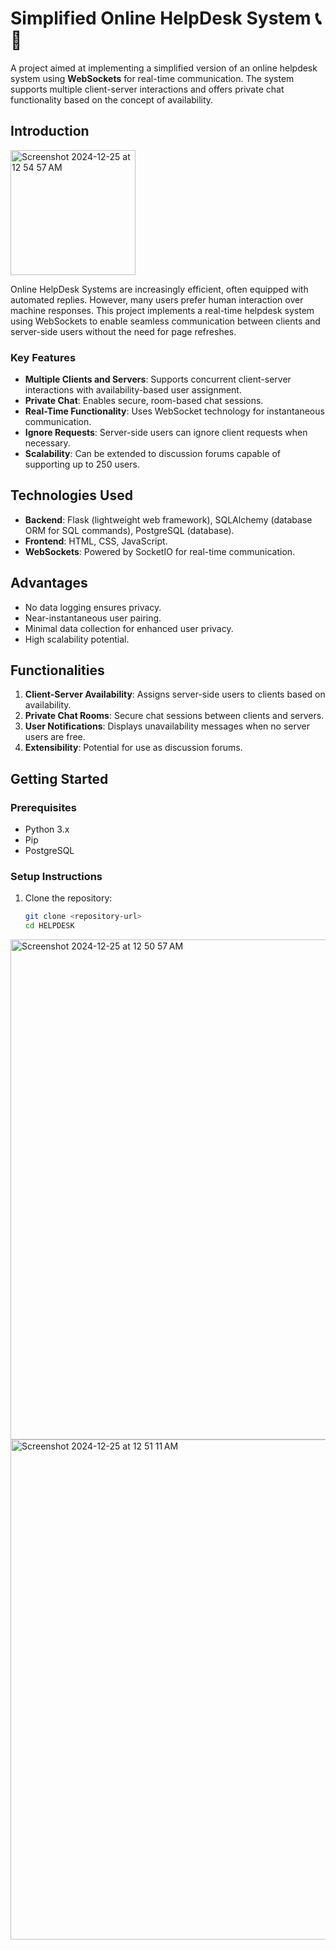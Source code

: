 # Simplified Online HelpDesk System 📞💬

A project aimed at implementing a simplified version of an online helpdesk system using **WebSockets** for real-time communication. The system supports multiple client-server interactions and offers private chat functionality based on the concept of availability.

## Introduction
<img width="200" alt="Screenshot 2024-12-25 at 12 54 57 AM" src="https://github.com/user-attachments/assets/e6792e6c-e2e8-43d0-b97f-724063bb7ad3" />

Online HelpDesk Systems are increasingly efficient, often equipped with automated replies. However, many users prefer human interaction over machine responses. This project implements a real-time helpdesk system using WebSockets to enable seamless communication between clients and server-side users without the need for page refreshes.

### Key Features
- **Multiple Clients and Servers**: Supports concurrent client-server interactions with availability-based user assignment.
- **Private Chat**: Enables secure, room-based chat sessions.
- **Real-Time Functionality**: Uses WebSocket technology for instantaneous communication.
- **Ignore Requests**: Server-side users can ignore client requests when necessary.
- **Scalability**: Can be extended to discussion forums capable of supporting up to 250 users.

## Technologies Used
- **Backend**: Flask (lightweight web framework), SQLAlchemy (database ORM for SQL commands), PostgreSQL (database).
- **Frontend**: HTML, CSS, JavaScript.
- **WebSockets**: Powered by SocketIO for real-time communication.

## Advantages
- No data logging ensures privacy.
- Near-instantaneous user pairing.
- Minimal data collection for enhanced user privacy.
- High scalability potential.

## Functionalities
1. **Client-Server Availability**: Assigns server-side users to clients based on availability.
2. **Private Chat Rooms**: Secure chat sessions between clients and servers.
3. **User Notifications**: Displays unavailability messages when no server users are free.
4. **Extensibility**: Potential for use as discussion forums.

## Getting Started

### Prerequisites
- Python 3.x
- Pip
- PostgreSQL

### Setup Instructions
1. Clone the repository:
   ```bash
   git clone <repository-url>
   cd HELPDESK

<img width="800" alt="Screenshot 2024-12-25 at 12 50 57 AM" src="https://github.com/user-attachments/assets/9044ad42-949c-45a7-94ee-fce93d6b725c" />
<img width="800" alt="Screenshot 2024-12-25 at 12 51 11 AM" src="https://github.com/user-attachments/assets/50bb79c3-bf44-4117-866a-5560abc4f97a" />
